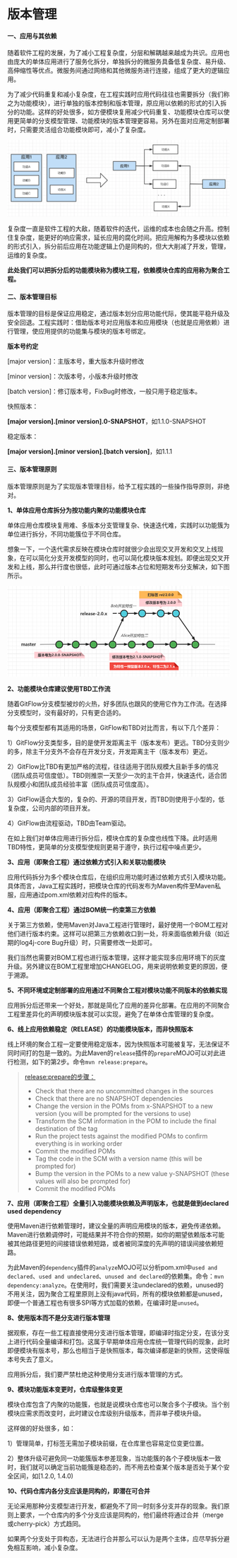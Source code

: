 # 版本管理

#### 一、应用与其依赖

随着软件工程的发展，为了减小工程复杂度，分层和解耦越来越成为共识。应用也由庞大的单体应用进行了服务化拆分，单独拆分的微服务具备低复杂度、易升级、高伸缩性等优点。微服务间通过网络和其他微服务进行连接，组成了更大的逻辑应用。

为了减少代码重复和减小复杂度，在工程实践时应用代码往往也需要拆分（我们称之为功能模块），进行单独的版本控制和版本管理，原应用以依赖的形式的引入拆分的功能。这样的好处很多，如方便模块复用减少代码重复、功能模块仓库可以使用更简单的分支模型管理、功能模块的版本管理更容易。另外在面对应用定制部署时，只需要灵活组合功能模块即可，减小了复杂度。

<img src="pic/image-20220123211456606.png" title="" alt="image-20220123211456606" data-align="center">

复杂度一直是软件工程的大敌，随着软件的迭代，运维的成本也会随之升高。控制住复杂度，能更好的响应需求，延长应用的腐化时间。把应用解构为多模块以依赖的形式引入，拆分前后应用在功能逻辑上仍是同构的，但大大削减了开发，管理，运维的复杂度。

**此处我们可以把拆分后的功能模块称为模块工程，依赖模块仓库的应用称为聚合工程。**

#### 二、版本管理目标

版本管理的目标是保证应用稳定，通过版本划分应用功能代际，使其能平稳升级及安全回退。工程实践时：借助版本号对应用版本和应用模块（也就是应用依赖）进行管理，使应用提供的功能集与模块的版本号绑定。

**版本号约定**

[major version]：主版本号，重大版本升级时修改

[minor version]：次版本号，小版本升级时修改

[batch version]：修订版本号，FixBug时修改，一般只用于稳定版本。

快照版本：

**[major version].[minor version].0-SNAPSHOT**，如1.1.0-SNAPSHOT

稳定版本：

**[major version].[minor version].[batch version]**，如1.1.1

#### 三、版本管理原则

版本管理原则是为了实现版本管理目标，给予工程实践的一些操作指导原则，非绝对。

**1、单体应用仓库拆分为按功能内聚的功能模块仓库**

单体应用仓库模块复用难、多版本分支管理复杂、快速迭代难，实践时以功能簇为单位进行拆分，不同功能簇位于不同仓库。

想象一下，一个迭代需求反映在模块仓库时就很少会出现交叉开发和交叉上线现象，在可以简化分支开发模型的同时，也可以简化模块版本规划。即便出现交叉开发和上线，那么并行度也很低，此时可通过版本占位和短期发布分支解决，如下图所示。

![image-20220124104943269](pic/image-20220124104943269.png)

**2、功能模块仓库建议使用TBD工作流**

随着GitFlow分支模型被炒的火热，好多团队也跟风的使用它作为工作流。在选择分支模型时，没有最好的，只有更合适的。

每个分支模型都有其适用的场景，GitFlow和TBD对比而言，有以下几个差异：

1）GitFlow分支类型多，目的是使开发距离主干（版本发布）更远。TBD分支则少的多，除主干分支外不会存在开发分支，开发距离主干（版本发布）更近。

2）GitFlow比TBD有更加严格的流程，往往适用于团队规模大且新手多的情况（团队成员可信度低）。TBD则推崇一天至少一次的主干合并，快速迭代，适合团队规模小和团队成员经验丰富（团队成员可信度高）。

3）GitFlow适合大型的，复杂的、开源的项目开发，而TBD则使用于小型的，低复杂度，公司内部的项目开发。

4）GitFlow由流程驱动，TBD由Team驱动。

在如上我们对单体应用进行拆分后，模块仓库的复杂度也线性下降。此时适用TBD特性，更简单的分支模型使规则更易于遵守，执行过程中噪点更少。

**3、应用（即聚合工程）通过依赖方式引入和关联功能模块**

应用代码拆分为多个模块仓库后，在组织应用功能时通过依赖方式引入模块功能。具体而言，Java工程实践时，把模块仓库的代码发布为Maven构件至Maven私服，应用通过pom.xml依赖对应构件的版本。

**4、应用（即聚合工程）通过BOM统一约束第三方依赖**

关于第三方依赖，使用Maven对Java工程进行管理时，最好使用一个BOM工程对他们进行版本约束。这样可以把第三方依赖收口到一处，将来面临依赖升级（如近期的log4j-core Bug升级）时，只需要修改一处即可。

我们当然也需要对BOM工程也进行版本管理，这样才能实现多应用环境下的灰度升级。另外建议在BOM工程里增加CHANGELOG，用来说明依赖变更的原因，便于溯源。

**5、不同环境或定制部署的应用通过不同聚合工程对模块功能不同版本的依赖实现**

应用拆分后还带来一个好处，那就是简化了应用的差异化部署。在应用的不同聚合工程里差异化的声明模块版本就可以实现，避免了在单体仓库管理的复杂度。

**6、线上应用依赖稳定（RELEASE）的功能模块版本，而非快照版本**

线上环境的聚合工程一定要使用稳定版本，因为快照版本可能被复写，无法保证不同时间打的包是一致的。为此Maven的`release`插件的`prepare`MOJO可以对此进行检测，如下的第2步。命令`mvn release:prepare`。

> [release:prepare的步骤：](https://maven.apache.org/maven-release/maven-release-plugin/examples/prepare-release.html)
> 
> - Check that there are no uncommitted changes in the sources
> - Check that there are no SNAPSHOT dependencies
> - Change the version in the POMs from x-SNAPSHOT to a new version (you will be prompted for the versions to use)
> - Transform the SCM information in the POM to include the final destination of the tag
> - Run the project tests against the modified POMs to confirm everything is in working order
> - Commit the modified POMs
> - Tag the code in the SCM with a version name (this will be prompted for)
> - Bump the version in the POMs to a new value y-SNAPSHOT (these values will also be prompted for)
> - Commit the modified POMs

**7、应用（即聚合工程）全量引入功能模块依赖及声明版本，也就是做到declared used dependency**

使用Maven进行依赖管理时，建议全量的声明应用模块的版本，避免传递依赖。Maven进行依赖调停时，可能结果并不符合你的预期，如你的期望依赖版本可能被其他路径更短的间接错误依赖短路，或者被同深度的先声明的错误间接依赖短路。

为此Maven的`dependency`插件的`analyze`MOJO可以分析pom.xml中`used and declared`、`used and undeclared`、`unused and declared`的依赖集。命令：`mvn dependency:analyze`。在使用时，我们需要关注undeclared的依赖，unused的不用关注，因为聚合工程里原则上没有java代码，所有的模块依赖都是unused，即便一个普通工程也有很多SPI等方式加载的依赖，在编译时是`unused`。

**8、使用版本而不是分支进行版本管理**

据观察，存在一些工程直接使用分支进行版本管理，即编译时指定分支，在该分支上进行代码全量编译和打包。这属于早期单体应用仓库统一管理代码的现象，此时即便模块有版本号，那么也相当于是快照版本，每次编译都是新的快照，这使得版本号失去了意义。

应用拆分后，我们要严禁杜绝这种使用分支进行版本管理的方式。

**9、模块功能版本变更时，仓库级整体变更**

模块仓库包含了内聚的功能簇，也就是说模块仓库也可以聚合多个子模块。当个别模块应需求而改变时，此时建议仓库级别升级版本，而非单子模块升级。

这样做的好处很多，如：

1）管理简单，打标签无需加子模块前缀，在仓库里也容易定位变更位置。

2）整体升级可避免同一功能簇版本参差现象，当功能簇的各个子模块版本一致时，我们就可以确定当前功能簇是稳态的，而不用去检查某个版本是否处于某个安全区间，如[1.2.0, 1.4.0)

**10、代码仓库内各分支应该是同构的，即潜在可合并**

无论采用那种分支模型进行开发，都避免不了同一时刻多分支并存的现象。我们原则上要求，一个仓库内的多个分支应该是同构的，他们最终将通过合并（merge或cherry-pick）方式趋同。

如果两个分支处于异构态，无法进行合并那么可以认为是两个主体，应尽早拆分避免相互影响，减小复杂度。